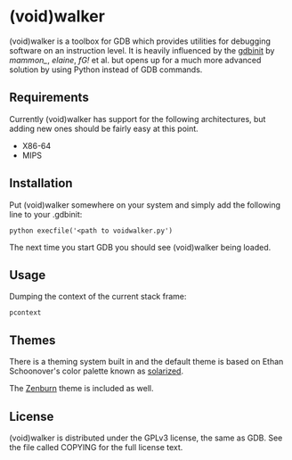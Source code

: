 # (void)walker

(void)walker is a toolbox for GDB which provides utilities for debugging
software on an instruction level. It is heavily influenced by the
[gdbinit](https://github.com/gdbinit/Gdbinit) by  *mammon_*, *elaine*, *fG!*
et al. but opens up for a much more advanced solution by using Python instead
of GDB commands.


## Requirements

Currently (void)walker has support for the following architectures, but adding
new ones should be fairly easy at this point.

 * X86-64
 * MIPS


## Installation

Put (void)walker somewhere on your system and simply add the following line to
your .gdbinit:

    python execfile('<path to voidwalker.py')

The next time you start GDB you should see (void)walker being loaded.


## Usage

Dumping the context of the current stack frame:

    pcontext


## Themes

There is a theming system built in and the default theme is based on
Ethan Schoonover's color palette known as
[solarized](http://ethanschoonover.com/solarized).

The [Zenburn](http://slinky.imukuppi.org/zenburnpage/) theme is included as
well.


## License

(void)walker is distributed under the GPLv3 license, the same as GDB. See the
file called COPYING for the full license text.
